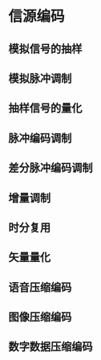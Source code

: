 # 信源编码



## 模拟信号的抽样







## 模拟脉冲调制





## 抽样信号的量化







## 脉冲编码调制





## 差分脉冲编码调制





## 增量调制





## 时分复用



## 矢量量化



## 语音压缩编码





## 图像压缩编码



## 数字数据压缩编码




